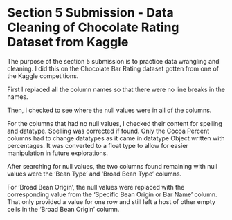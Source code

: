 # Section 5 Submission - Data Cleaning of Chocolate Rating Dataset from Kaggle

The purpose of the section 5 submission is to practice data wrangling and cleaning. I did this on the Chocolate Bar Rating dataset gotten from one of the Kaggle competitions.

First I replaced all the column names so that there were no line breaks in the names.

Then, I checked to see where the null values were in all of the columns. 

For the columns that had no null values, I checked their content for spelling and datatype. Spelling was corrected if found. Only the Cocoa Percent columns had to change datatypes as it came in datatype Object written with percentages. It was converted to a float type to allow for easier manipulation in future explorations. 

After searching for null values, the two columns found remaining with null values were the ‘Bean Type’ and ‘Broad Bean Type’ columns.

For ‘Broad Bean Origin’, the null values were replaced with the corresponding value from the ‘Specific Bean Origin or Bar Name’ column. That only provided a value for one row and still left a host of other empty cells in the ‘Broad Bean Origin’ column.
